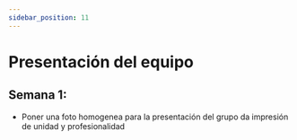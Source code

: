 ```yaml
---
sidebar_position: 11
---
```


# Presentación del equipo
## Semana 1:
- Poner una foto homogenea para la presentación del grupo da impresión de unidad y profesionalidad